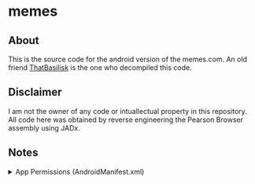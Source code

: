 # memes

## About
This is the source code for the android version of the memes.com. An old friend [ThatBasilisk](https://memes.com/u/ThatBasilisk) is the one who decompiled this code.
  
## Disclaimer
I am not the owner of any code or intuallectual property in this repository. All code here was obtained by reverse engineering the Pearson Browser assembly using JADx.
  
## Notes
<details>
<summary>App Permissions (AndroidManifest.xml)</summary>
uses-permission android:name="android.permission.INTERNET"
uses-permission android:name="android.permission.VIBRATE"
uses-permission android:name="android.permission.WRITE_EXTERNAL_STORAGE"
uses-permission android:name="android.permission.READ_EXTERNAL_STORAGE"
uses-permission android:name="android.permission.CAMERA"
uses-permission android:name="android.permission.ACCESS_WIFI_STATE"
uses-permission android:name="android.permission.ACCESS_NETWORK_STATE"
uses-permission android:name="android.permission.STORAGE"
uses-permission android:name="android.permission.RECORD_AUDIO"
uses-permission android:name="com.android.vending.BILLING"
uses-permission android:name="android.permission.READ_PHONE_STATE"
uses-permission android:name="android.permission.WAKE_LOCK"
uses-permission android:name="android.permission.ACCESS_ALL_DOWNLOADS"
uses-permission android:name="android.permission.ACCESS_DOWNLOAD_MANAGER"
uses-permission android:name="android.permission.FOREGROUND_SERVICE"
uses-permission android:name="android.permission.RECEIVE_BOOT_COMPLETED"
</details>
